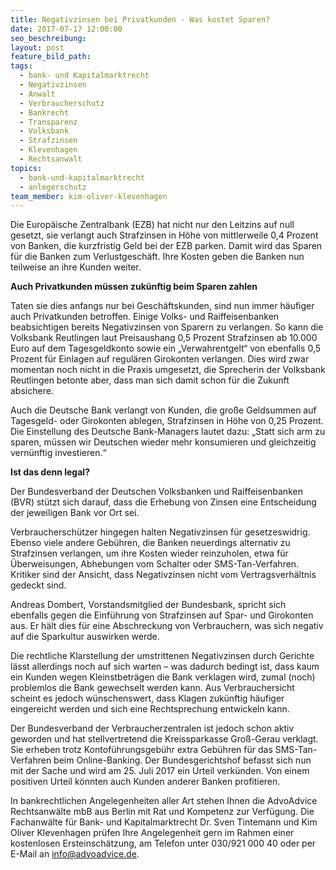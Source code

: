 ```yaml
---
title: Negativzinsen bei Privatkunden - Was kostet Sparen?
date: 2017-07-17 12:00:00
seo_beschreibung:
layout: post
feature_bild_path:
tags:
  - bank- und Kapitalmarktrecht
  - Negativzinsen
  - Anwalt
  - Verbraucherschutz
  - Bankrecht
  - Transparenz
  - Volksbank
  - Strafzinsen
  - Klevenhagen
  - Rechtsanwalt
topics:
  - bank-und-kapitalmarktrecht
  - anlegerschutz
team_member: kim-oliver-klevenhagen
---
```



Die Europäische Zentralbank (EZB) hat nicht nur den Leitzins auf null gesetzt, sie verlangt auch Strafzinsen in Höhe von mittlerweile 0,4 Prozent von Banken, die kurzfristig Geld bei der EZB parken. Damit wird das Sparen für die Banken zum Verlustgeschäft. Ihre Kosten geben die Banken nun teilweise an ihre Kunden weiter.

**Auch Privatkunden müssen zukünftig beim Sparen zahlen**

Taten sie dies anfangs nur bei Geschäftskunden, sind nun immer häufiger auch Privatkunden betroffen. Einige Volks- und Raiffeisenbanken beabsichtigen bereits Negativzinsen von Sparern zu verlangen. So kann die Volksbank Reutlingen laut Preisaushang 0,5 Prozent Strafzinsen ab 10.000 Euro auf dem Tagesgeldkonto sowie ein „Verwahrentgelt“ von ebenfalls 0,5 Prozent für Einlagen auf regulären Girokonten verlangen. Dies wird zwar momentan noch nicht in die Praxis umgesetzt, die Sprecherin der Volksbank Reutlingen betonte aber, dass man sich damit schon für die Zukunft absichere.

Auch die Deutsche Bank verlangt von Kunden, die große Geldsummen auf Tagesgeld- oder Girokonten ablegen, Strafzinsen in Höhe von 0,25 Prozent. Die Einstellung des Deutsche Bank-Managers lautet dazu: „Statt sich arm zu sparen, müssen wir Deutschen wieder mehr konsumieren und gleichzeitig vernünftig investieren.“

**Ist das denn legal?**

Der Bundesverband der Deutschen Volksbanken und Raiffeisenbanken (BVR) stützt sich darauf, dass die Erhebung von Zinsen eine Entscheidung der jeweiligen Bank vor Ort sei.

Verbraucherschützer hingegen halten Negativzinsen für gesetzeswidrig. Ebenso viele andere Gebühren, die Banken neuerdings alternativ zu Strafzinsen verlangen, um ihre Kosten wieder reinzuholen, etwa für Überweisungen, Abhebungen vom Schalter oder SMS-Tan-Verfahren. Kritiker sind der Ansicht, dass Negativzinsen nicht vom Vertragsverhältnis gedeckt sind.

Andreas Dombert, Vorstandsmitglied der Bundesbank, spricht sich ebenfalls gegen die Einführung von Strafzinsen auf Spar- und Girokonten aus. Er hält dies für eine Abschreckung von Verbrauchern, was sich negativ auf die Sparkultur auswirken werde.

Die rechtliche Klarstellung der umstrittenen Negativzinsen durch Gerichte lässt allerdings noch auf sich warten – was dadurch bedingt ist, dass kaum ein Kunden wegen Kleinstbeträgen die Bank verklagen wird, zumal (noch) problemlos die Bank gewechselt werden kann. Aus Verbrauchersicht scheint es jedoch wünschenswert, dass Klagen zukünftig häufiger eingereicht werden und sich eine Rechtsprechung entwickeln kann.

Der Bundesverband der Verbraucherzentralen ist jedoch schon aktiv geworden und hat stellvertretend die Kreissparkasse Groß-Gerau verklagt. Sie erheben trotz Kontoführungsgebühr extra Gebühren für das SMS-Tan-Verfahren beim Online-Banking. Der Bundesgerichtshof befasst sich nun mit der Sache und wird am 25. Juli 2017 ein Urteil verkünden. Von einem positiven Urteil könnten auch Kunden anderer Banken profitieren.

In bankrechtlichen Angelegenheiten aller Art stehen Ihnen die AdvoAdvice Rechtsanwälte mbB aus Berlin mit Rat und Kompetenz zur Verfügung. Die Fachanwälte für Bank- und Kapitalmarktrecht Dr. Sven Tintemann und Kim Oliver Klevenhagen prüfen Ihre Angelegenheit gern im Rahmen einer kostenlosen Ersteinschätzung, am Telefon unter 030/921 000 40 oder per E-Mail an info@advoadvice.de.